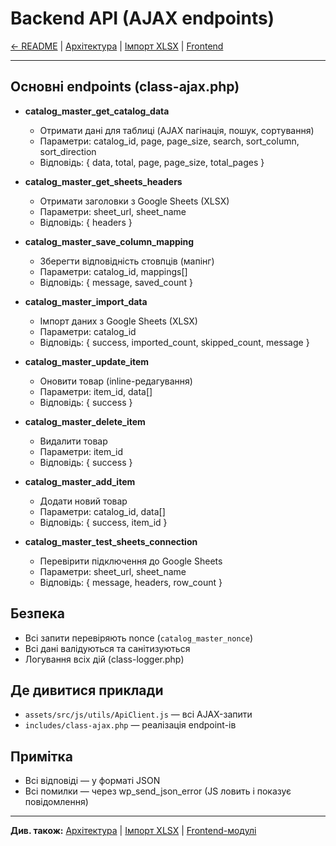 # Backend API (AJAX endpoints)

[← README](../README.md) | [Архітектура](architecture.md) | [Імпорт XLSX](import-xlsx.md) | [Frontend](frontend-modules.md)

---

## Основні endpoints (class-ajax.php)

- **catalog_master_get_catalog_data**
  - Отримати дані для таблиці (AJAX пагінація, пошук, сортування)
  - Параметри: catalog_id, page, page_size, search, sort_column, sort_direction
  - Відповідь: { data, total, page, page_size, total_pages }

- **catalog_master_get_sheets_headers**
  - Отримати заголовки з Google Sheets (XLSX)
  - Параметри: sheet_url, sheet_name
  - Відповідь: { headers }

- **catalog_master_save_column_mapping**
  - Зберегти відповідність стовпців (мапінг)
  - Параметри: catalog_id, mappings[]
  - Відповідь: { message, saved_count }

- **catalog_master_import_data**
  - Імпорт даних з Google Sheets (XLSX)
  - Параметри: catalog_id
  - Відповідь: { success, imported_count, skipped_count, message }

- **catalog_master_update_item**
  - Оновити товар (inline-редагування)
  - Параметри: item_id, data[]
  - Відповідь: { success }

- **catalog_master_delete_item**
  - Видалити товар
  - Параметри: item_id
  - Відповідь: { success }

- **catalog_master_add_item**
  - Додати новий товар
  - Параметри: catalog_id, data[]
  - Відповідь: { success, item_id }

- **catalog_master_test_sheets_connection**
  - Перевірити підключення до Google Sheets
  - Параметри: sheet_url, sheet_name
  - Відповідь: { message, headers, row_count }

## Безпека

- Всі запити перевіряють nonce (`catalog_master_nonce`)
- Всі дані валідуються та санітизуються
- Логування всіх дій (class-logger.php)

## Де дивитися приклади

- `assets/src/js/utils/ApiClient.js` — всі AJAX-запити
- `includes/class-ajax.php` — реалізація endpoint-ів

## Примітка

- Всі відповіді — у форматі JSON
- Всі помилки — через wp_send_json_error (JS ловить і показує повідомлення)

---

**Див. також:** [Архітектура](architecture.md) | [Імпорт XLSX](import-xlsx.md) | [Frontend-модулі](frontend-modules.md) 